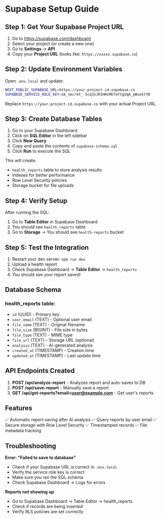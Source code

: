 # Supabase Setup Guide

## Step 1: Get Your Supabase Project URL

1. Go to https://supabase.com/dashboard
2. Select your project (or create a new one)
3. Go to **Settings** → **API**
4. Copy your **Project URL** (looks like: `https://xxxxx.supabase.co`)

## Step 2: Update Environment Variables

Open `.env.local` and update:

```bash
NEXT_PUBLIC_SUPABASE_URL=https://your-project-id.supabase.co
SUPABASE_SERVICE_ROLE_KEY=sb_secret_-5cq3vJR1HHcMkTeYtgUqA_pWuxklYB
```

Replace `https://your-project-id.supabase.co` with your actual Project URL.

## Step 3: Create Database Tables

1. Go to your Supabase Dashboard
2. Click on **SQL Editor** in the left sidebar
3. Click **New Query**
4. Copy and paste the contents of `supabase-schema.sql`
5. Click **Run** to execute the SQL

This will create:
- `health_reports` table to store analysis results
- Indexes for better performance
- Row Level Security policies
- Storage bucket for file uploads

## Step 4: Verify Setup

After running the SQL:
1. Go to **Table Editor** in Supabase Dashboard
2. You should see `health_reports` table
3. Go to **Storage** → You should see `health-reports` bucket

## Step 5: Test the Integration

1. Restart your dev server: `npm run dev`
2. Upload a health report
3. Check Supabase Dashboard → **Table Editor** → `health_reports`
4. You should see your report saved!

## Database Schema

### health_reports table:
- `id` (UUID) - Primary key
- `user_email` (TEXT) - Optional user email
- `file_name` (TEXT) - Original filename
- `file_size` (BIGINT) - File size in bytes
- `file_type` (TEXT) - MIME type
- `file_url` (TEXT) - Storage URL (optional)
- `analysis` (TEXT) - AI-generated analysis
- `created_at` (TIMESTAMP) - Creation time
- `updated_at` (TIMESTAMP) - Last update time

## API Endpoints Created

1. **POST /api/analyze-report** - Analyzes report and auto-saves to DB
2. **POST /api/save-report** - Manually save a report
3. **GET /api/get-reports?email=user@example.com** - Get user's reports

## Features

✅ Automatic report saving after AI analysis
✅ Query reports by user email
✅ Secure storage with Row Level Security
✅ Timestamped records
✅ File metadata tracking

## Troubleshooting

**Error: "Failed to save to database"**
- Check if your Supabase URL is correct in `.env.local`
- Verify the service role key is correct
- Make sure you ran the SQL schema
- Check Supabase Dashboard → Logs for errors

**Reports not showing up**
- Go to Supabase Dashboard → Table Editor → health_reports
- Check if records are being inserted
- Verify RLS policies are set correctly
